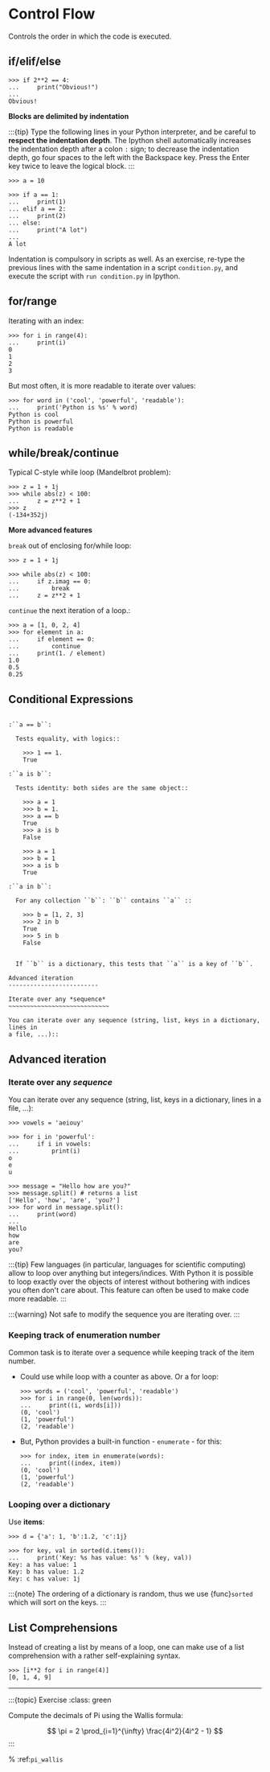 # Control Flow

Controls the order in which the code is executed.

## if/elif/else

```pycon
>>> if 2**2 == 4:
...     print("Obvious!")
...
Obvious!
```

**Blocks are delimited by indentation**

:::{tip}
Type the following lines in your Python interpreter, and be careful
to **respect the indentation depth**. The Ipython shell automatically
increases the indentation depth after a colon `:` sign; to
decrease the indentation depth, go four spaces to the left with the
Backspace key. Press the Enter key twice to leave the logical block.
:::

```pycon
>>> a = 10

>>> if a == 1:
...     print(1)
... elif a == 2:
...     print(2)
... else:
...     print("A lot")
...
A lot
```

Indentation is compulsory in scripts as well. As an exercise, re-type the
previous lines with the same indentation in a script `condition.py`, and
execute the script with `run condition.py` in Ipython.

## for/range

Iterating with an index:

```
>>> for i in range(4):
...     print(i)
0
1
2
3
```

But most often, it is more readable to iterate over values:

```
>>> for word in ('cool', 'powerful', 'readable'):
...     print('Python is %s' % word)
Python is cool
Python is powerful
Python is readable
```

## while/break/continue

Typical C-style while loop (Mandelbrot problem):

```
>>> z = 1 + 1j
>>> while abs(z) < 100:
...     z = z**2 + 1
>>> z
(-134+352j)
```

**More advanced features**

`break` out of enclosing for/while loop:

```
>>> z = 1 + 1j

>>> while abs(z) < 100:
...     if z.imag == 0:
...         break
...     z = z**2 + 1
```

`continue` the next iteration of a loop.:

```
>>> a = [1, 0, 2, 4]
>>> for element in a:
...     if element == 0:
...         continue
...     print(1. / element)
1.0
0.5
0.25
```

## Conditional Expressions

```{eval-rst}

:``a == b``:

  Tests equality, with logics::

    >>> 1 == 1.
    True

:``a is b``:

  Tests identity: both sides are the same object::

    >>> a = 1
    >>> b = 1.
    >>> a == b
    True
    >>> a is b
    False

    >>> a = 1
    >>> b = 1
    >>> a is b
    True

:``a in b``:

  For any collection ``b``: ``b`` contains ``a`` ::

    >>> b = [1, 2, 3]
    >>> 2 in b
    True
    >>> 5 in b
    False


  If ``b`` is a dictionary, this tests that ``a`` is a key of ``b``.

Advanced iteration
-------------------------

Iterate over any *sequence*
~~~~~~~~~~~~~~~~~~~~~~~~~~~~

You can iterate over any sequence (string, list, keys in a dictionary, lines in
a file, ...)::
```

## Advanced iteration

### Iterate over any *sequence*

You can iterate over any sequence (string, list, keys in a dictionary, lines in
a file, ...):

```
>>> vowels = 'aeiouy'

>>> for i in 'powerful':
...     if i in vowels:
...         print(i)
o
e
u
```

```
>>> message = "Hello how are you?"
>>> message.split() # returns a list
['Hello', 'how', 'are', 'you?']
>>> for word in message.split():
...     print(word)
...
Hello
how
are
you?
```

:::{tip}
Few languages (in particular, languages for scientific computing) allow to
loop over anything but integers/indices. With Python it is possible to
loop exactly over the objects of interest without bothering with indices
you often don't care about. This feature can often be used to make
code more readable.
:::

:::{warning}
Not safe to modify the sequence you are iterating over.
:::

### Keeping track of enumeration number

Common task is to iterate over a sequence while keeping track of the
item number.

- Could use while loop with a counter as above. Or a for loop:

  ```
  >>> words = ('cool', 'powerful', 'readable')
  >>> for i in range(0, len(words)):
  ...     print((i, words[i]))
  (0, 'cool')
  (1, 'powerful')
  (2, 'readable')
  ```

- But, Python provides a built-in function - `enumerate` - for this:

  ```
  >>> for index, item in enumerate(words):
  ...     print((index, item))
  (0, 'cool')
  (1, 'powerful')
  (2, 'readable')
  ```

### Looping over a dictionary

Use **items**:

```
>>> d = {'a': 1, 'b':1.2, 'c':1j}

>>> for key, val in sorted(d.items()):
...     print('Key: %s has value: %s' % (key, val))
Key: a has value: 1
Key: b has value: 1.2
Key: c has value: 1j
```

:::{note}
The ordering of a dictionary is random, thus we use {func}`sorted`
which will sort on the keys.
:::

## List Comprehensions

Instead of creating a list by means of a loop, one can make use
of a list comprehension with a rather self-explaining syntax.

```
>>> [i**2 for i in range(4)]
[0, 1, 4, 9]
```

______________________________________________________________________

:::{topic} Exercise
:class: green

Compute the decimals of Pi using the Wallis formula:

$$
\pi = 2 \prod_{i=1}^{\infty} \frac{4i^2}{4i^2 - 1}
$$
:::

% :ref:`pi_wallis`
